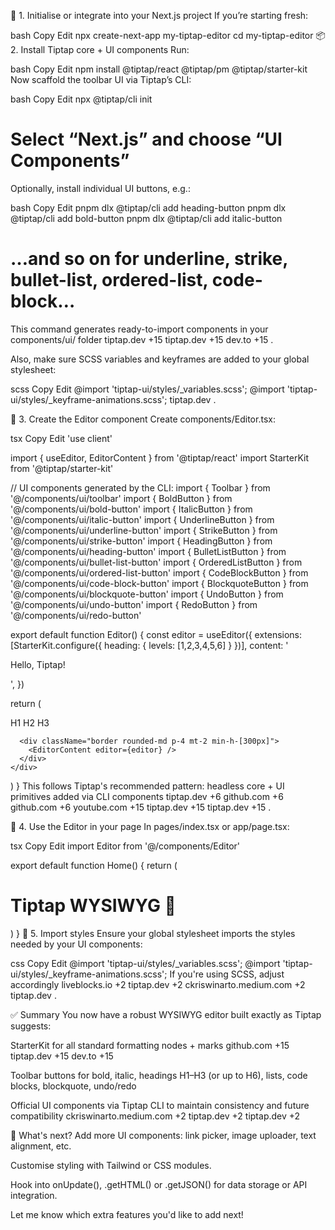 🚀 1. Initialise or integrate into your Next.js project
If you’re starting fresh:

bash
Copy
Edit
npx create-next-app my-tiptap-editor
cd my-tiptap-editor
📦 2. Install Tiptap core + UI components
Run:

bash
Copy
Edit
npm install @tiptap/react @tiptap/pm @tiptap/starter-kit
Now scaffold the toolbar UI via Tiptap’s CLI:

bash
Copy
Edit
npx @tiptap/cli init
# Select “Next.js” and choose “UI Components”
Optionally, install individual UI buttons, e.g.:

bash
Copy
Edit
pnpm dlx @tiptap/cli add heading-button
pnpm dlx @tiptap/cli add bold-button
pnpm dlx @tiptap/cli add italic-button
# …and so on for underline, strike, bullet-list, ordered-list, code-block…
This command generates ready-to-import components in your components/ui/ folder 
tiptap.dev
+15
tiptap.dev
+15
dev.to
+15
.

Also, make sure SCSS variables and keyframes are added to your global stylesheet:

scss
Copy
Edit
@import 'tiptap-ui/styles/_variables.scss';
@import 'tiptap-ui/styles/_keyframe-animations.scss';
tiptap.dev
.

🧩 3. Create the Editor component
Create components/Editor.tsx:

tsx
Copy
Edit
'use client'

import { useEditor, EditorContent } from '@tiptap/react'
import StarterKit from '@tiptap/starter-kit'

// UI components generated by the CLI:
import { Toolbar } from '@/components/ui/toolbar'
import { BoldButton } from '@/components/ui/bold-button'
import { ItalicButton } from '@/components/ui/italic-button'
import { UnderlineButton } from '@/components/ui/underline-button'
import { StrikeButton } from '@/components/ui/strike-button'
import { HeadingButton } from '@/components/ui/heading-button'
import { BulletListButton } from '@/components/ui/bullet-list-button'
import { OrderedListButton } from '@/components/ui/ordered-list-button'
import { CodeBlockButton } from '@/components/ui/code-block-button'
import { BlockquoteButton } from '@/components/ui/blockquote-button'
import { UndoButton } from '@/components/ui/undo-button'
import { RedoButton } from '@/components/ui/redo-button'

export default function Editor() {
  const editor = useEditor({
    extensions: [StarterKit.configure({ heading: { levels: [1,2,3,4,5,6] } })],
    content: '<p>Hello, Tiptap!</p>',
  })

  return (
    <div>
      <Toolbar>
        <BoldButton editor={editor} />
        <ItalicButton editor={editor} />
        <UnderlineButton editor={editor} />
        <StrikeButton editor={editor} />
        <HeadingButton editor={editor} level={1}>H1</HeadingButton>
        <HeadingButton editor={editor} level={2}>H2</HeadingButton>
        <HeadingButton editor={editor} level={3}>H3</HeadingButton>
        <BulletListButton editor={editor} />
        <OrderedListButton editor={editor} />
        <BlockquoteButton editor={editor} />
        <CodeBlockButton editor={editor} />
        <UndoButton editor={editor} />
        <RedoButton editor={editor} />
      </Toolbar>

      <div className="border rounded-md p-4 mt-2 min-h-[300px]">
        <EditorContent editor={editor} />
      </div>
    </div>
  )
}
This follows Tiptap's recommended pattern: headless core + UI primitives added via CLI components 
tiptap.dev
+6
github.com
+6
github.com
+6
youtube.com
+15
tiptap.dev
+15
tiptap.dev
+15
.

🧭 4. Use the Editor in your page
In pages/index.tsx or app/page.tsx:

tsx
Copy
Edit
import Editor from '@/components/Editor'

export default function Home() {
  return (
    <main className="max-w-3xl mx-auto p-8">
      <h1 className="text-2xl font-bold mb-4">Tiptap WYSIWYG 🌟</h1>
      <Editor />
    </main>
  )
}
🎨 5. Import styles
Ensure your global stylesheet imports the styles needed by your UI components:

css
Copy
Edit
@import 'tiptap-ui/styles/_variables.scss';
@import 'tiptap-ui/styles/_keyframe-animations.scss';
If you're using SCSS, adjust accordingly 
liveblocks.io
+2
tiptap.dev
+2
ckriswinarto.medium.com
+2
tiptap.dev
.

✅ Summary
You now have a robust WYSIWYG editor built exactly as Tiptap suggests:

StarterKit for all standard formatting nodes + marks 
github.com
+15
tiptap.dev
+15
dev.to
+15

Toolbar buttons for bold, italic, headings H1–H3 (or up to H6), lists, code blocks, blockquote, undo/redo

Official UI components via Tiptap CLI to maintain consistency and future compatibility 
ckriswinarto.medium.com
+2
tiptap.dev
+2
tiptap.dev
+2

🔧 What's next?
Add more UI components: link picker, image uploader, text alignment, etc.

Customise styling with Tailwind or CSS modules.

Hook into onUpdate(), .getHTML() or .getJSON() for data storage or API integration.

Let me know which extra features you'd like to add next!
